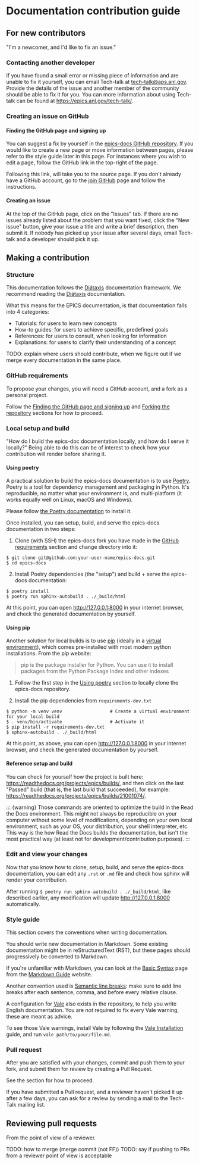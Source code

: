 # Documentation contribution guide

## For new contributors

"I'm a newcomer, and I'd like to fix an issue."

### Contacting another developer

If you have found a small error or missing piece of information
and are unable to fix it yourself,
you can email Tech-talk at <tech-talk@aps.anl.gov>.
Provide the details of the issue
and another member of the community should be able to fix it for you.
You can more information about using Tech-talk can be found at <https://epics.anl.gov/tech-talk/>.

### Creating an issue on GitHub

#### Finding the GitHub page and signing up

You can suggest a fix by yourself in the [epics-docs GitHub repository].
If you would like to create a new page or move information between pages,
please refer to the style guide later in this page.
For instances where you wish to edit a page,
follow the GitHub link in the top-right of the page.

Following this link, will take you to the source page.
If you don't already have a GitHub account,
go to the [join GitHub] page and follow the instructions.

  [epics-docs GitHub repository]: https://github.com/epics-docs/epics-docs
  [join GitHub]: https://github.com/join

#### Creating an issue

At the top of the GitHub page,
click on the "Issues" tab.
If there are no issues already listed about the problem that you want fixed,
click the "New issue" button,
give your issue a title and
write a brief description,
then submit it.
If nobody has picked up your issue after several days,
email Tech-talk and
a developer should pick it up.

## Making a contribution

### Structure

This documentation follows the [Diátaxis] documentation framework.
We recommend reading the [Diátaxis] documentation.

What this means for the EPICS documentation,
is that documentation falls into 4 categories:

-   Tutorials: for users to learn new concepts
-   How-to guides: for users to achieve specific, predefined goals
-   References: for users to consult,
    when looking for information
-   Explanations: for users to clarify their understanding of a concept

TODO: explain where users should contribute, when we figure out if we merge every documentation in the same place.

  [Diátaxis]: https://diataxis.fr/

### GitHub requirements

To propose your changes,
you will need a GitHub account,
and a fork as a personal project.

Follow the [Finding the GitHub page and signing up] and [Forking the repository] sections for how to proceed.

  [Finding the GitHub page and signing up]: #finding-the-github-page-and-signing-up
  [Forking the repository]: #forking-the-repository

### Local setup and build

"How do I build the epics-doc documentation locally,
and how do I serve it locally?"
Being able to do this can be of interest to check how your contribution will render before sharing it.

#### Using poetry

A practical solution to build the epics-docs documentation is to use [Poetry].
Poetry is a tool for dependency management and packaging in Python.
It's reproducible,
no matter what your environment is,
and multi-platform (it works equally well on Linux, macOS and Windows).

Please follow [the Poetry documentation] to install it.

Once installed,
you can setup, build, and serve the epics-docs documentation in two steps:

1.  Clone (with SSH) the epics-docs fork you have made in the [GitHub requirements] section and change directory into it:

``` console
$ git clone git@github.com:your-user-name/epics-docs.git
$ cd epics-docs
```

2.  Install Poetry dependencies (the "setup") and build + serve the epics-docs documentation:

``` console
$ poetry install
$ poetry run sphinx-autobuild . ./_build/html
```

At this point,
you can open <http://127.0.0.1:8000> in your internet browser,
and check the generated documentation by yourself.

  [Poetry]: https://python-poetry.org/docs/
  [the Poetry documentation]: https://python-poetry.org/docs/#system-requirements
  [GitHub requirements]: #github-requirements

#### Using pip

Another solution for local builds is to use [pip]
(ideally in a [virtual environment]),
which comes pre-installed with most modern python installations.
From the pip website:

> pip is the package installer for Python.
> You can use it to install packages from the Python Package Index and other indexes

1. Follow the first step in the [Using poetry] section to locally clone the epics-docs repository.

2. Install the pip dependencies from `requirements-dev.txt`

``` console
$ python -m venv venv                  # Create a virtual environment for your local build
$ . venv/bin/activate                  # Activate it
$ pip install -r requirements-dev.txt
$ sphinx-autobuild . ./_build/html
```

At this point,
as above,
you can open <http://127.0.0.1:8000> in your internet browser,
and check the generated documentation by yourself.

  [pip]: https://pip.pypa.io/en/stable/
  [virtual environment]: https://docs.python.org/3/library/venv.html
  [Using poetry]: #using-poetry

#### Reference setup and build

You can check for yourself how the project is built here: <https://readthedocs.org/projects/epics/builds/>,
and then click on the last "Passed" build (that is, the last build that succeeded),
for example: <https://readthedocs.org/projects/epics/builds/21001074/>.

::: {warning}
Those commands are oriented to optimize the build in the Read the Docs environment.
This might not always be reproducible on your computer without some level of modifications,
depending on your own local environment,
such as your OS, your distribution, your shell interpreter, etc.
This way is the how Read the Docs builds the documentation,
but isn't the most practical way (at least not for development/contribution purposes).
:::

### Edit and view your changes

Now that you know how to clone, setup, build, and serve the epics-docs documentation,
you can edit any `.rst` or `.md` file and check how sphinx will render your contribution.

After running `$ poetry run sphinx-autobuild . ./_build/html`, like described earlier,
any modification will update <http://127.0.0.1:8000> automatically.

### Style guide

This section covers the conventions when writing documentation.

You should write new documentation in Markdown.
Some existing documentation might be in reStructuredText (RST),
but these pages should progressively be converted to Markdown.

If you're unfamiliar with Markdown,
you can look at the [Basic Syntax] page from the [Markdown Guide] website.

Another convention used is [Semantic line breaks][]:
make sure to add line breaks after each sentence,
comma,
and before every relative clause.

A configuration for [Vale] also exists in the repository,
to help you write English documentation.
You are *not* required to fix every Vale warning,
these are meant as advice.

To see those Vale warnings,
install Vale by following the [Vale Installation] guide,
and run `vale path/to/your/file.md`.

  [Basic Syntax]: https://www.markdownguide.org/basic-syntax/
  [Markdown Guide]: https://www.markdownguide.org/
  [Semantic line breaks]: https://sembr.org/
  [Vale]: https://vale.sh/
  [Vale Installation]: https://vale.sh/docs/vale-cli/installation/

### Pull request

After you are satisfied with your changes,
commit and push them to your fork,
and submit them for review by creating a Pull Request.

See the [][1] section for how to proceed.

If you have submitted a Pull request,
and a reviewer haven't picked it up after a few days,
you can ask for a review by sending a mail to the Tech-Talk mailing list.

  [1]: #making-a-pull-request

## Reviewing pull requests

From the point of view of a reviewer.

TODO: how to merge (merge commit (not FF))
TODO: say if pushing to PRs from a reviewer point of view is acceptable
